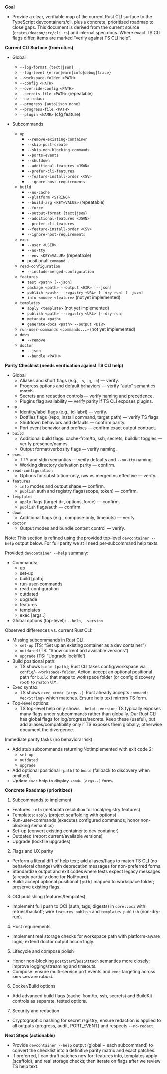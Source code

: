 **Goal**
- Provide a clear, verifiable map of the current Rust CLI surface to the TypeScript devcontainers/cli, plus a concrete, prioritized roadmap to close gaps. This document is derived from the current source (`crates/deacon/src/cli.rs`) and internal spec docs. Where exact TS CLI flags differ, items are marked “verify against TS CLI help”.

**Current CLI Surface (from cli.rs)**
- Global
  - `--log-format {text|json}`
  - `--log-level {error|warn|info|debug|trace}`
  - `--workspace-folder <PATH>`
  - `--config <PATH>`
  - `--override-config <PATH>`
  - `--secrets-file <PATH>` (repeatable)
  - `--no-redact`
  - `--progress {auto|json|none}`
  - `--progress-file <PATH>`
  - `--plugin <NAME>` (cfg feature)

- Subcommands
  - `up`
    - `--remove-existing-container`
    - `--skip-post-create`
    - `--skip-non-blocking-commands`
    - `--ports-events`
    - `--shutdown`
    - `--additional-features <JSON>`
    - `--prefer-cli-features`
    - `--feature-install-order <CSV>`
    - `--ignore-host-requirements`
  - `build`
    - `--no-cache`
    - `--platform <STRING>`
    - `--build-arg <KEY=VALUE>` (repeatable)
    - `--force`
    - `--output-format {text|json}`
    - `--additional-features <JSON>`
    - `--prefer-cli-features`
    - `--feature-install-order <CSV>`
    - `--ignore-host-requirements`
  - `exec`
    - `--user <USER>`
    - `--no-tty`
    - `--env <KEY=VALUE>` (repeatable)
    - positional: `command ...`
  - `read-configuration`
    - `--include-merged-configuration`
  - `features`
    - `test <path> [--json]`
    - `package <path> --output <DIR> [--json]`
    - `publish <path> --registry <URL> [--dry-run] [--json]`
    - `info <mode> <feature>` (not yet implemented)
  - `templates`
    - `apply <template>` (not yet implemented)
    - `publish <path> --registry <URL> [--dry-run]`
    - `metadata <path>`
    - `generate-docs <path> --output <DIR>`
  - `run-user-commands <commands...>` (not yet implemented)
  - `down`
    - `--remove`
  - `doctor`
    - `--json`
    - `--bundle <PATH>`

**Parity Checklist (needs verification against TS CLI help)**
- Global
  - Aliases and short flags (e.g., `-v`, `-q`, `-o`) — verify.
  - Progress options and default behaviors — verify “auto” semantics match.
  - Secrets and redaction controls — verify naming and precedence.
  - Plugins flag availability — verify parity if TS CLI exposes plugins.
- `up`
  - Identity/label flags (e.g., id-label) — verify.
  - Dotfiles flags (repo, install command, target path) — verify TS flags.
  - Shutdown behaviors and defaults — confirm parity.
  - Port event behavior and prefixes — confirm exact output contract.
- `build`
  - Additional build flags: cache-from/to, ssh, secrets, buildkit toggles — verify presence/names.
  - Output format/verbosity flags — verify naming.
- `exec`
  - TTY and stdin semantics — verify defaults and `--no-tty` naming.
  - Working directory derivation parity — confirm.
- `read-configuration`
  - Options for substitution-only, raw vs merged vs effective — verify.
- `features`
  - `info` modes and output shape — confirm.
  - `publish` auth and registry flags (scope, token) — confirm.
- `templates`
  - `apply` flags (target dir, options, force) — confirm.
  - `publish` flags/auth — confirm.
- `down`
  - Additional flags (e.g., compose-only, timeouts) — verify.
- `doctor`
  - Output modes and bundle content control — verify.

Note: This section is refined using the provided top‑level `devcontainer --help` output below. For full parity we still need per‑subcommand help texts.

Provided `devcontainer --help` summary:
- Commands:
  - up
  - set-up
  - build [path]
  - run-user-commands
  - read-configuration
  - outdated
  - upgrade
  - features
  - templates
  - exec <cmd> [args..]
- Global options (top-level): `--help`, `--version`

Observed differences vs. current Rust CLI:
- Missing subcommands in Rust CLI:
  - `set-up` (TS: “Set up an existing container as a dev container”)
  - `outdated` (TS: “Show current and available versions”)
  - `upgrade` (TS: “Upgrade lockfile”)
- Build positional path:
  - TS shows `build [path]`; Rust CLI takes config/workspace via `--config`/`--workspace-folder`. Action: accept an optional positional path for `build` that maps to workspace folder (or config discovery root) to match UX.
- Exec syntax:
  - TS shows `exec <cmd> [args..]`; Rust already accepts `command: Vec<String>` which matches. Ensure help text mirrors TS form.
- Top-level options:
  - TS top-level help only shows `--help`/`--version`; TS typically exposes many flags under subcommands rather than globally. Our Rust CLI has global flags for log/progress/secrets. Keep these (useful), but add aliases/compatibility only if TS exposes them globally; otherwise document the divergence.

Immediate parity tasks (no behavioral risk):
- Add stub subcommands returning NotImplemented with exit code 2:
  - `set-up`
  - `outdated`
  - `upgrade`
- Add optional positional `[path]` to `build` (fallback to discovery when omitted).
- Update `exec` help to display `<cmd> [args..]` form.

**Concrete Roadmap (prioritized)**
1) Subcommands to implement
  - Features: `info` (metadata resolution for local/registry features)
  - Templates: `apply` (project scaffolding with options)
  - Run-user-commands (executes configured commands; honor non-blocking semantics)
  - Set-up (convert existing container to dev container)
  - Outdated (report current/available versions)
  - Upgrade (lockfile upgrades)

2) Flags and UX parity
  - Perform a literal diff of help text; add aliases/flags to match TS CLI (no behavioral change) with deprecation messages for non-preferred forms.
  - Standardize output and exit codes where tests expect legacy messages (already partially done for NotFound).
  - Build: accept optional positional `[path]` mapped to workspace folder; preserve existing flags.

3) OCI publishing (features/templates)
  - Implement full push to OCI (auth, tags, digests) in `core::oci` with retries/backoff; wire `features publish` and `templates publish` (non-dry-run).

4) Host requirements
  - Implement real storage checks for workspace path with platform-aware logic; extend doctor output accordingly.

5) Lifecycle and compose polish
  - Honor non-blocking `postStart`/`postAttach` semantics more closely; improve logging/streaming and timeouts.
  - Compose: ensure multi-service port events and `exec` targeting across services are robust.

6) Docker/Build options
  - Add advanced build flags (cache-from/to, ssh, secrets) and BuildKit controls as separate, tested options.

7) Security and redaction
  - Cryptographic hashing for secret registry; ensure redaction is applied to all outputs (progress, audit, PORT_EVENT) and respects `--no-redact`.

**Next Steps (actionable)**
- Provide `devcontainer --help` output (global + each subcommand) to convert the checklist into a definitive parity matrix and exact patches.
- If preferred, I can draft patches now for: features info, templates apply (scaffold), and real storage checks; then iterate on flags after we review TS help text.
